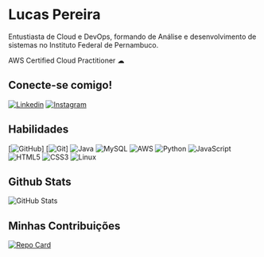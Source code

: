 # Lucas Pereira
Entustiasta de Cloud e DevOps, formando de Análise e desenvolvimento 
de sistemas no Instituto Federal de Pernambuco.

AWS Certified Cloud Practitioner ☁
## Conecte-se comigo!
[![Linkedin](https://img.shields.io/badge/Linkedin-16161d?style=for-the-badge&logo=github&logoColor=fff)](https://github.com/Atroirr)
[![Instagram](https://img.shields.io/badge/Instagram-fff?style=for-the-badge&logo=instagram&logoColor=0D0D0D)](https://www.instagram.com/lucas.__.pereira/)
## Habilidades
[![GitHub](https://img.shields.io/badge/GitHub-fff?style=for-the-badge&logo=github&logoColor=0D0D0D)]
[![Git](https://img.shields.io/badge/Git-0D0D0D?style=for-the-badge&logo=git&logoColor=fff)]
![Java](https://img.shields.io/badge/java-fff.svg?style=for-the-badge&logo=openjdk&logoColor=0D0D0D)
![MySQL](https://img.shields.io/badge/mysql-0D0D0D.svg?style=for-the-badge&logo=mysql&logoColor=white)
![AWS](https://img.shields.io/badge/AWS-fff.svg?style=for-the-badge&logo=amazon-aws&logoColor=0D0D0D)
![Python](https://img.shields.io/badge/python-0D0D0D?style=for-the-badge&logo=python&logoColor=fff)
![JavaScript](https://img.shields.io/badge/javascript-fff.svg?style=for-the-badge&logo=javascript&logoColor=0D0D0D)
![HTML5](https://img.shields.io/badge/html5-0D0D0D.svg?style=for-the-badge&logo=html5&logoColor=fff)
![CSS3](https://img.shields.io/badge/css3-fff.svg?style=for-the-badge&logo=css3&logoColor=0D0D0D)
![Linux](https://img.shields.io/badge/Linux-0D0D0D?style=for-the-badge&logo=linux&logoColor=fff)



## Github Stats
![GitHub Stats](https://github-readme-stats.vercel.app/api?username=atroirr&theme=transparent&bg_color=0D0D0D&border_color=fff&show_icons=true&icon_color=fff&title_color=fff&text_color=fff&hide_title=true&hide=stars)

## Minhas Contribuições
[![Repo Card](https://github-readme-stats.vercel.app/api/pin/?username=atroirr&repo=dio-lab-open-source&bg_color=0D0D0D&border_color=fff&show_icons=true&icon_color=fff&title_color=fff&text_color=fff)](https://github.com/octoeli/dio-lab-open-source)
